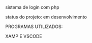 sistema de login com php

status do projeto: em desenvolvimento

PROGRAMAS UTILIZADOS: 

XAMP E VSCODE 
